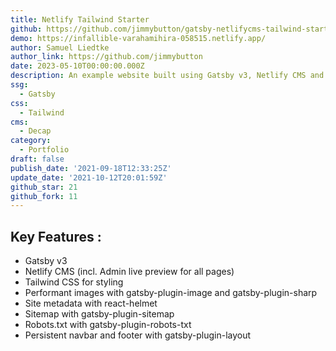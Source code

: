```yaml
---
title: Netlify Tailwind Starter
github: https://github.com/jimmybutton/gatsby-netlifycms-tailwind-starter
demo: https://infallible-varahamihira-058515.netlify.app/
author: Samuel Liedtke
author_link: https://github.com/jimmybutton
date: 2023-05-10T00:00:00.000Z
description: An example website built using Gatsby v3, Netlify CMS and Tailwind CSS.
ssg:
  - Gatsby
css:
  - Tailwind
cms:
  - Decap
category:
  - Portfolio
draft: false
publish_date: '2021-09-18T12:33:25Z'
update_date: '2021-10-12T20:01:59Z'
github_star: 21
github_fork: 11
---
```

## Key Features :

- Gatsby v3
- Netlify CMS (incl. Admin live preview for all pages)
- Tailwind CSS for styling
- Performant images with gatsby-plugin-image and gatsby-plugin-sharp
- Site metadata with react-helmet
- Sitemap with gatsby-plugin-sitemap
- Robots.txt with gatsby-plugin-robots-txt
- Persistent navbar and footer with gatsby-plugin-layout